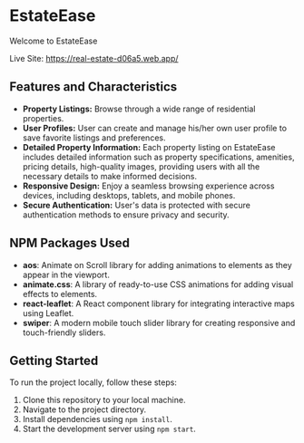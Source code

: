 # EstateEase

Welcome to EstateEase 

Live Site: https://real-estate-d06a5.web.app/

## Features and Characteristics
- **Property Listings:** Browse through a wide range of residential properties.
- **User Profiles:** User can create and manage his/her own user profile to save favorite listings and preferences.
- **Detailed Property Information:** Each property listing on EstateEase includes detailed information such as property specifications, amenities, pricing details, high-quality images, providing users with all the necessary details to make informed decisions.
- **Responsive Design:** Enjoy a seamless browsing experience across devices, including desktops, tablets, and mobile phones.
- **Secure Authentication:** User's data is protected with secure authentication methods to ensure privacy and security.

## NPM Packages Used
- **aos**: Animate on Scroll library for adding animations to elements as they appear in the viewport.
- **animate.css**: A library of ready-to-use CSS animations for adding visual effects to elements.
- **react-leaflet**: A React component library for integrating interactive maps using Leaflet.
- **swiper**: A modern mobile touch slider library for creating responsive and touch-friendly sliders.


## Getting Started
To run the project locally, follow these steps:
1. Clone this repository to your local machine.
2. Navigate to the project directory.
3. Install dependencies using `npm install`.
4. Start the development server using `npm start`.

